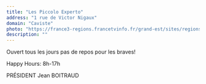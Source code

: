 ---title: "Les Piccolo Experto"address: "1 rue de Victor Nigaux"domain: "Caviste"photo: "https://france3-regions.francetvinfo.fr/grand-est/sites/regions_france3/files/styles/top_big/public/assets/images/2018/10/14/img_7019-3894470.jpg?itok=Jqnik6WO"description: ""---Ouvert tous les jours pas de repos pour les braves!Happy Hours:8h-17hPRÉSIDENTJean BOITRAUD